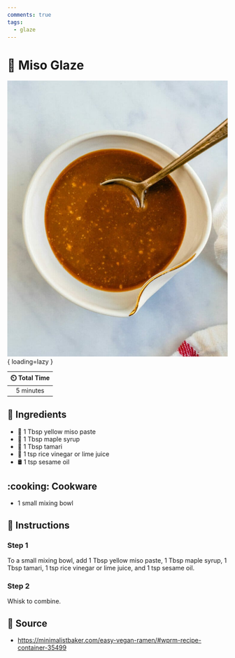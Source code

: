 ```yaml
---
comments: true
tags:
  - glaze
---
```

# :ramen: Miso Glaze

![Miso Glaze](../assets/images/miso-glaze.jpg){ loading=lazy }

| :timer_clock: Total Time |
|:-----------------------: |
| 5 minutes |

## :salt: Ingredients

- :ramen: 1 Tbsp yellow miso paste
- :maple_leaf: 1 Tbsp maple syrup
- :takeout_box: 1 Tbsp tamari
- :sake: 1 tsp rice vinegar or lime juice
- :oil_drum: 1 tsp sesame oil

## :cooking: Cookware

- 1 small mixing bowl

## :pencil: Instructions

### Step 1

To a small mixing bowl, add 1 Tbsp yellow miso paste, 1 Tbsp maple syrup, 1 Tbsp tamari, 1 tsp rice vinegar or lime
juice, and 1 tsp sesame oil.

### Step 2

Whisk to combine.

## :link: Source

- <https://minimalistbaker.com/easy-vegan-ramen/#wprm-recipe-container-35499>
